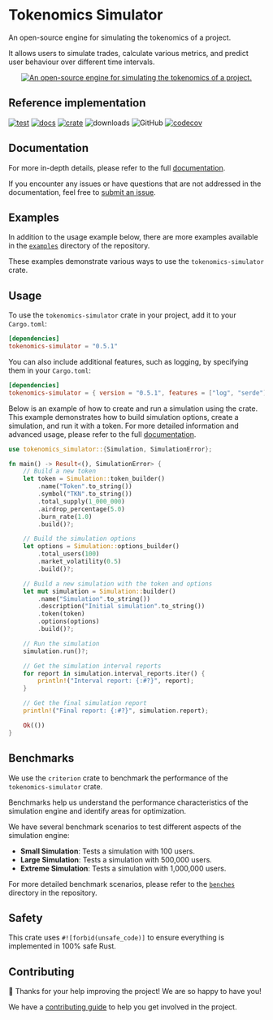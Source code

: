 # Tokenomics Simulator

An open-source engine for simulating the tokenomics of a project.

It allows users to simulate trades, calculate various metrics, and predict user behaviour over different time intervals.

<p align="center">
    <a href="https://simetrics.io" target="_blank">
          <picture><img src="https://github.com/user-attachments/assets/42080964-11c9-409e-942d-3b9e328f33cc" alt="An open-source engine for simulating the tokenomics of a project." style="width:auto;"></picture>
    </a>
</p>

## Reference implementation

[![test](https://github.com/simetrics-io/tokenomics-simulator-rs/actions/workflows/test.yml/badge.svg)](https://github.com/simetrics-io/tokenomics-simulator-rs/actions/workflows/test.yml)
[![docs](https://docs.rs/tokenomics-simulator/badge.svg)](https://docs.rs/tokenomics-simulator)
[![crate](https://img.shields.io/crates/v/tokenomics-simulator.svg)](https://crates.io/crates/tokenomics-simulator)
![downloads](https://img.shields.io/crates/d/tokenomics-simulator)
![GitHub](https://img.shields.io/github/license/simetrics-io/tokenomics-simulator-rs)
[![codecov](https://codecov.io/gh/simetrics-io/tokenomics-simulator-rs/graph/badge.svg?token=4MU5JOXW27)](https://codecov.io/gh/simetrics-io/tokenomics-simulator-rs)

## Documentation

For more in-depth details, please refer to the full [documentation](https://docs.rs/tokenomics-simulator).

If you encounter any issues or have questions that are not addressed in the documentation, feel free to [submit an issue](https://github.com/simetrics-io/tokenomics-simulator-rs/issues).

## Examples

In addition to the usage example below, there are more examples available in the [`examples`](https://github.com/simetrics-io/tokenomics-simulator-rs/tree/main/examples) directory of the repository.

These examples demonstrate various ways to use the `tokenomics-simulator` crate.

## Usage

To use the `tokenomics-simulator` crate in your project, add it to your `Cargo.toml`:

```toml
[dependencies]
tokenomics-simulator = "0.5.1"
```

You can also include additional features, such as logging, by specifying them in your `Cargo.toml`:

```toml
[dependencies]
tokenomics-simulator = { version = "0.5.1", features = ["log", "serde"] }
```

Below is an example of how to create and run a simulation using the crate.
This example demonstrates how to build simulation options, create a simulation, and run it with a token.
For more detailed information and advanced usage, please refer to the full [documentation](https://docs.rs/tokenomics-simulator).

```rust
use tokenomics_simulator::{Simulation, SimulationError};

fn main() -> Result<(), SimulationError> {
    // Build a new token
    let token = Simulation::token_builder()
        .name("Token".to_string())
        .symbol("TKN".to_string())
        .total_supply(1_000_000)
        .airdrop_percentage(5.0)
        .burn_rate(1.0)
        .build()?;

    // Build the simulation options
    let options = Simulation::options_builder()
        .total_users(100)
        .market_volatility(0.5)
        .build()?;

    // Build a new simulation with the token and options
    let mut simulation = Simulation::builder()
        .name("Simulation".to_string())
        .description("Initial simulation".to_string())
        .token(token)
        .options(options)
        .build()?;

    // Run the simulation
    simulation.run()?;

    // Get the simulation interval reports
    for report in simulation.interval_reports.iter() {
        println!("Interval report: {:#?}", report);
    }

    // Get the final simulation report
    println!("Final report: {:#?}", simulation.report);

    Ok(())
}
```

## Benchmarks

We use the `criterion` crate to benchmark the performance of the `tokenomics-simulator` crate.

Benchmarks help us understand the performance characteristics of the simulation engine and identify areas for optimization.

We have several benchmark scenarios to test different aspects of the simulation engine:

- **Small Simulation**: Tests a simulation with 100 users.
- **Large Simulation**: Tests a simulation with 500,000 users.
- **Extreme Simulation**: Tests a simulation with 1,000,000 users.

For more detailed benchmark scenarios, please refer to the [`benches`](https://github.com/simetrics-io/tokenomics-simulator-rs/tree/main/benches) directory in the repository.

## Safety

This crate uses `#![forbid(unsafe_code)]` to ensure everything is implemented in 100% safe Rust.

## Contributing

🎈 Thanks for your help improving the project! We are so happy to have you!

We have a [contributing guide](https://github.com/simetrics-io/tokenomics-simulator-rs/blob/main/CONTRIBUTING.md) to help you get involved in the project.
